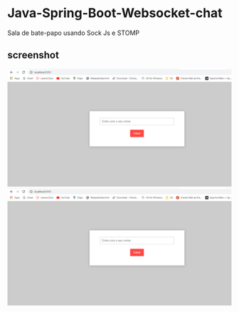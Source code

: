 # Java-Spring-Boot-Websocket-chat
Sala de bate-papo usando Sock Js e STOMP


## screenshot

<img src="https://github.com/isaccanedo/Java-Spring-Boot-Websocket-chat/blob/master/1.jpg">

<img src="https://github.com/isaccanedo/Java-Spring-Boot-Websocket-chat/blob/master/1.jpg">

